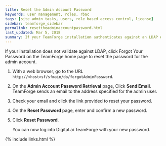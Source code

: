 ```yaml
---
title: Reset the Admin Account Password
keywords: user management, roles, rbac
tags: [site_admin_tasks, users, role_based_access_control, license]
sidebar: teamforge_sidebar
permalink: resettheadminaccountpassword.html
last_updated: Mar 5, 2018
summary: If your TeamForge installation authenticates against an LDAP directory, follow these instructions to reset your admin account password.
---
```

If your installation does not validate against LDAP, click Forgot Your Password on the TeamForge home page to reset the password for the admin account.

1. With a web browser, go to the URL `http://<host>sf/sfmain/do/forgotAdminPassword`.
2. On the **Admin Account Password Retrieval** page, Click **Send Email**. TeamForge sends an email to the address specified for the admin user.
3. Check your email and click the link provided to reset your password.
4. On the **Reset Password** page, enter and confirm a new password.
5. Click **Reset Password**.
   
   You can now log into Digital.ai TeamForge with your new password.

{% include links.html %}